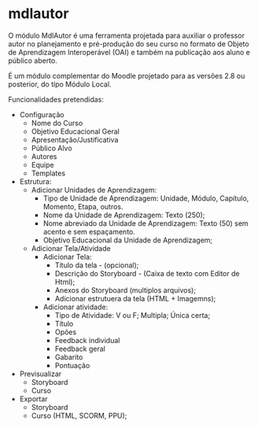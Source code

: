 # mdlautor
O módulo MdlAutor é uma ferramenta projetada para auxiliar o professor autor no planejamento e pré-produção do seu curso no formato de Objeto de Aprendizagem Interoperável (OAI) e também na publicação aos aluno e público aberto.

É um módulo complementar do Moodle projetado para as versões 2.8 ou posterior, do típo Módulo Local.

Funcionalidades pretendidas:
  - Configuração
      - Nome do Curso
      - Objetivo Educacional Geral
      - Apresentação/Justificativa
      - Público Alvo
      - Autores
      - Equipe
      - Templates
  - Estrutura:
    - Adicionar Unidades de Aprendizagem:
      - Tipo de Unidade de Aprendizagem: Unidade, Módulo, Capítulo, Momento, Etapa, outros.
      - Nome da Unidade de Aprendizagem: Texto (250);
      - Nome abreviado da Unidade de Aprendizagem: Texto (50) sem acento e sem espaçamento.
      - Objetivo Educacional da Unidade de Aprendizagem;
    - Adicionar Tela/Atividade
      - Adicionar Tela:
        - Título da tela - (opcional);
        - Descrição do Storyboard - (Caixa de texto com Editor de Html);
        - Anexos do Storyboard (multiplos arquivos);
        - Adicionar estrutuera da tela (HTML + Imagemns);
      - Adicionar atividade:
        - Tipo de Atividade: V ou F; Multipla; Única certa;
        - Título
        - Opões
        - Feedback individual
        - Feedback geral
        - Gabarito
        - Pontuação
  - Previsualizar
    - Storyboard
    - Curso
  - Exportar
    - Storyboard
    - Curso (HTML, SCORM, PPU);
      
